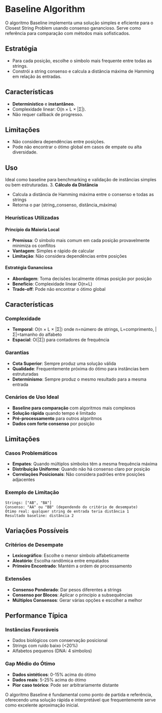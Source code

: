 # Baseline Algorithm

O algoritmo Baseline implementa uma solução simples e eficiente para o Closest String Problem usando consenso ganancioso. Serve como referência para comparação com métodos mais sofisticados.

## Estratégia

- Para cada posição, escolhe o símbolo mais frequente entre todas as strings.
- Constrói a string consenso e calcula a distância máxima de Hamming em relação às entradas.

## Características

- **Determinístico** e **instantâneo**.
- Complexidade linear: O(n × L × |Σ|).
- Não requer callback de progresso.

## Limitações

- Não considera dependências entre posições.
- Pode não encontrar o ótimo global em casos de empate ou alta diversidade.

## Uso

Ideal como baseline para benchmarking e validação de instâncias simples ou bem estruturadas.
3. **Cálculo da Distância**
   - Calcula a distância de Hamming máxima entre o consenso e todas as strings
   - Retorna o par (string_consenso, distância_máxima)

### Heurísticas Utilizadas

#### Princípio da Maioria Local
- **Premissa**: O símbolo mais comum em cada posição provavelmente minimiza os conflitos
- **Vantagem**: Simples e rápido de calcular
- **Limitação**: Não considera dependências entre posições

#### Estratégia Gananciosa
- **Abordagem**: Toma decisões localmente ótimas posição por posição
- **Benefício**: Complexidade linear O(n×L)
- **Trade-off**: Pode não encontrar o ótimo global

## Características

### Complexidade
- **Temporal**: O(n × L × |Σ|) onde n=número de strings, L=comprimento, |Σ|=tamanho do alfabeto
- **Espacial**: O(|Σ|) para contadores de frequência

### Garantias
- **Cota Superior**: Sempre produz uma solução válida
- **Qualidade**: Frequentemente próxima do ótimo para instâncias bem estruturadas
- **Determinismo**: Sempre produz o mesmo resultado para a mesma entrada

### Cenários de Uso Ideal
- **Baseline para comparação** com algoritmos mais complexos
- **Solução rápida** quando tempo é limitado
- **Pré-processamento** para outros algoritmos
- **Dados com forte consenso** por posição

## Limitações

### Casos Problemáticos
- **Empates**: Quando múltiplos símbolos têm a mesma frequência máxima
- **Distribuição Uniforme**: Quando não há consenso claro por posição
- **Correlações Posicionais**: Não considera padrões entre posições adjacentes

### Exemplo de Limitação
```
Strings: ["AB", "BA"]
Consenso: "AA" ou "BB" (dependendo do critério de desempate)
Ótimo real: qualquer string de entrada teria distância 1
Resultado baseline: distância 2
```

## Variações Possíveis

### Critérios de Desempate
- **Lexicográfico**: Escolhe o menor símbolo alfabeticamente
- **Aleatório**: Escolha randômica entre empatados
- **Primeiro Encontrado**: Mantém a ordem de processamento

### Extensões
- **Consenso Ponderado**: Dar pesos diferentes a strings
- **Consenso por Blocos**: Aplicar o princípio a subsequências
- **Múltiplos Consensos**: Gerar várias opções e escolher a melhor

## Performance Típica

### Instâncias Favoráveis
- Dados biológicos com conservação posicional
- Strings com ruído baixo (<20%)
- Alfabetos pequenos (DNA: 4 símbolos)

### Gap Médio do Ótimo
- **Dados sintéticos**: 0-15% acima do ótimo
- **Dados reais**: 5-25% acima do ótimo
- **Pior caso teórico**: Pode ser arbitrariamente distante

O algoritmo Baseline é fundamental como ponto de partida e referência, oferecendo uma solução rápida e interpretável que frequentemente serve como excelente aproximação inicial.
